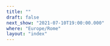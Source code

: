 ```yaml
---
title: ""
draft: false
next_show: "2021-07-10T19:00:00.000"
where: "Europe/Rome"
layout: "index"
---
```

